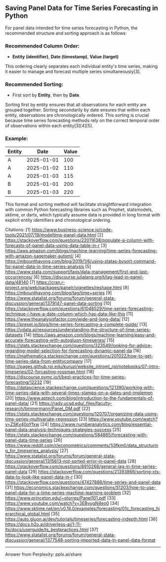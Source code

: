 ## Saving Panel Data for Time Series Forecasting in Python

For panel data intended for time series forecasting in Python, the recommended structure and sorting approach is as follows:

### Recommended Column Order:
- **Entity (identifier)**, **Date (timestamp)**, **Value (target)**

This ordering clearly separates each individual entity's time series, making it easier to manage and forecast multiple series simultaneously[3].

### Recommended Sorting:
- First sort by **Entity**, then by **Date**.

Sorting first by entity ensures that all observations for each entity are grouped together. Sorting secondarily by date ensures that within each entity, observations are chronologically ordered. This sorting is crucial because time series forecasting methods rely on the correct temporal order of observations within each entity[3][4][5].

### Example:
| Entity | Date       | Value |
|--------|------------|-------|
| A      | 2025-01-01 | 100   |
| A      | 2025-01-02 | 110   |
| A      | 2025-01-03 | 115   |
| B      | 2025-01-01 | 200   |
| B      | 2025-01-03 | 220   |

This format and sorting method will facilitate straightforward integration with common Python forecasting libraries such as Prophet, statsmodels, sktime, or darts, which typically assume data is provided in long format with explicit entity identifiers and chronological ordering.

Citations:
[1] https://www.business-science.io/code-tools/2021/07/19/modeltime-panel-data.html
[2] https://stackoverflow.com/questions/22011638/populate-a-column-with-forecasts-of-panel-data-using-data-table-in-r
[3] https://aws.amazon.com/blogs/machine-learning/time-series-forecasting-with-amazon-sagemaker-automl/
[4] https://mbounthavong.com/blog/2019/1/6/using-statas-bysort-command-for-panel-data-in-time-series-analysis
[5] https://www.stata.com/support/faqs/data-management/first-and-last-occurrences/
[6] https://discourse.julialang.org/t/lag-lead-in-panel-data/48140
[7] https://cran.r-project.org/web/packages/panelr/vignettes/reshape.html
[8] https://mbounthavong.com/blog/tag/time+series
[9] https://www.statalist.org/forums/forum/general-stata-discussion/general/1379147-panel-data-sorting
[10] https://stackoverflow.com/questions/61048529/time-series-forecasting-technique-i-have-a-date-column-which-has-data-like-this
[11] https://www.theanalysisfactor.com/wide-and-long-data/
[12] https://preset.io/blog/time-series-forecasting-a-complete-guide/
[13] https://ydata.ai/resources/understanding-the-structure-of-time-series-datasets
[14] https://aws.amazon.com/blogs/machine-learning/easy-and-accurate-forecasting-with-autogluon-timeseries/
[15] https://stats.stackexchange.com/questions/323549/looking-for-advice-regarding-model-selection-for-forecasting-dynamic-panel-da
[16] https://mathematica.stackexchange.com/questions/201022/how-to-get-time-series-data-from-entitycompany
[17] https://pages.github.rpi.edu/kuruzj/website_introml_rpi/notebooks/07-intro-timeseries/02-forcasting-rossman.html
[18] https://discourse.pymc.io/t/best-practices-for-time-series-forecasting/12232
[19] https://datascience.stackexchange.com/questions/121390/working-with-time-series-data-with-several-times-stamps-on-a-dates-and-implemen
[20] https://www.aptech.com/blog/introduction-to-the-fundamentals-of-panel-data/
[21] https://rady.ucsd.edu/_files/faculty-research/timmermann/Panel_DM.pdf
[22] https://stats.stackexchange.com/questions/120707/organizing-data-using-time-series-multivariate-regression
[23] https://www.youtube.com/watch?v=ZSKv40oYfxw
[24] https://www.numberanalytics.com/blog/essential-panel-data-analysis-techniques-strategies-success
[25] https://stats.stackexchange.com/questions/584865/forecasting-with-panel-data-time-series
[26] https://www.reddit.com/r/econometrics/comments/1j3fkm0/data_structuring_for_timeseries_analysis/
[27] https://www.statalist.org/forums/forum/general-stata-discussion/general/1315613-not-sorted-error-in-panel-data
[28] https://stackoverflow.com/questions/8910268/general-lag-in-time-series-panel-data
[29] https://stackoverflow.com/questions/21393866/sorting-xts-data-to-look-like-panel-data-in-r
[30] https://stackoverflow.com/questions/47427888/time-series-and-panel-data
[31] https://economics.stackexchange.com/questions/51203/how-to-use-panel-data-for-a-time-series-machine-learning-problem
[32] https://www.princeton.edu/~otorres/Panel101.pdf
[33] https://www.youtube.com/watch?v=3EBvugN4eo0
[34] https://www.sktime.net/en/v0.16.0/examples/forecasting/01c_forecasting_hierarchical_global.html
[35] https://auto.gluon.ai/dev/tutorials/timeseries/forecasting-indepth.html
[36] https://docs.h2o.ai/driverless-ai/1-11-lts/docs/userguide/ts_bestpractices.html
[37] https://www.statalist.org/forums/forum/general-stata-discussion/general/1377548-sorting-imported-data-in-panel-data-format

---
Answer from Perplexity: pplx.ai/share